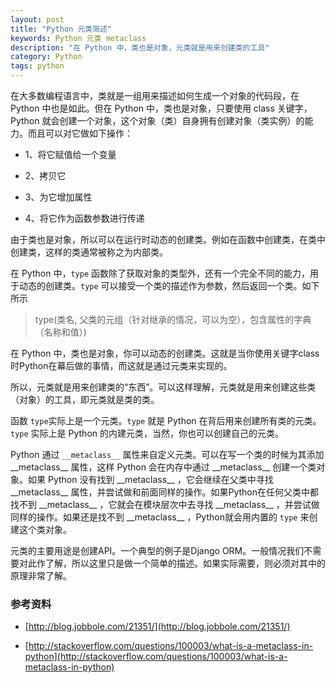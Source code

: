 ```yaml
---
layout: post
title: "Python 元类简述"
keywords: Python 元类 metaclass
description: "在 Python 中，类也是对象，元类就是用来创建类的工具"
category: Python
tags: python
---
```


在大多数编程语言中，类就是一组用来描述如何生成一个对象的代码段，在 Python 中也是如此。但在 Python 中，类也是对象，只要使用 class 关键字，Python 就会创建一个对象，这个对象（类）自身拥有创建对象（类实例）的能力。而且可以对它做如下操作：

- 1、将它赋值给一个变量

- 2、拷贝它

- 3、为它增加属性

- 4、将它作为函数参数进行传递

由于类也是对象，所以可以在运行时动态的创建类。例如在函数中创建类，在类中创建类，这样的类通常被称之为内部类。

在 Python 中，`type` 函数除了获取对象的类型外，还有一个完全不同的能力，用于动态的创建类。`type` 可以接受一个类的描述作为参数，然后返回一个类。如下所示

> type(类名, 父类的元组（针对继承的情况，可以为空），包含属性的字典（名称和值）)

在 Python 中，类也是对象，你可以动态的创建类。这就是当你使用关键字class时Python在幕后做的事情，而这就是通过元类来实现的。

所以，元类就是用来创建类的“东西”。可以这样理解，元类就是用来创建这些类（对象）的工具，即元类就是类的类。

函数 `type`实际上是一个元类。`type` 就是 Python 在背后用来创建所有类的元类。`type` 实际上是 Python 的内建元类，当然，你也可以创建自己的元类。

Python 通过 `__metaclass__` 属性来自定义元类。可以在写一个类的时候为其添加 \_\_metaclass__ 属性，这样 Python 会在内存中通过 \_\_metaclass__ 创建一个类对象。如果 Python 没有找到 \_\_metaclass__ ，它会继续在父类中寻找 \_\_metaclass__ 属性，并尝试做和前面同样的操作。如果Python在任何父类中都找不到 \_\_metaclass__ ，它就会在模块层次中去寻找 \_\_metaclass__ ，并尝试做同样的操作。如果还是找不到 \_\_metaclass__ ，Python就会用内置的 `type` 来创建这个类对象。

元类的主要用途是创建API。一个典型的例子是Django ORM。一般情况我们不需要对此作了解，所以这里只是做一个简单的描述。如果实际需要，则必须对其中的原理非常了解。

### 参考资料

- [http://blog.jobbole.com/21351/](http://blog.jobbole.com/21351/)

- [http://stackoverflow.com/questions/100003/what-is-a-metaclass-in-python](http://stackoverflow.com/questions/100003/what-is-a-metaclass-in-python)
